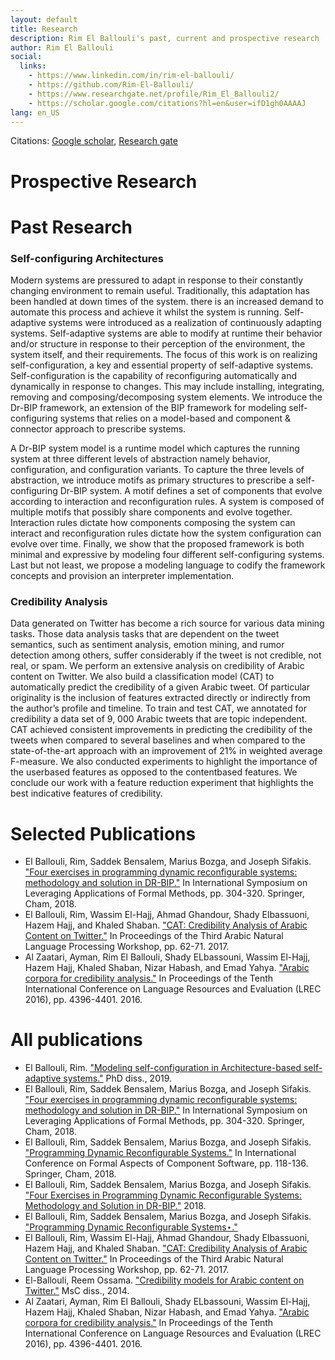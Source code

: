 ```yaml
---
layout: default
title: Research
description: Rim El Ballouli's past, current and prospective research
author: Rim El Ballouli
social:
  links:
    - https://www.linkedin.com/in/rim-el-ballouli/
    - https://github.com/Rim-El-Ballouli/
    - https://www.researchgate.net/profile/Rim_El_Ballouli2/
    - https://scholar.google.com/citations?hl=en&user=ifD1gh0AAAAJ
lang: en_US
---
```


Citations: <a href="https://scholar.google.com/citations?hl=en&user=ifD1gh0AAAAJ">Google scholar</a>,
 <a href="https://www.researchgate.net/profile/Rim_El_Ballouli2">Research gate</a>
<h1>Prospective Research</h1>

<h1>Past Research </h1>

<h3>Self-configuring Architectures</h3>
Modern systems are pressured to adapt in response to their constantly changing
environment to remain useful. Traditionally, this adaptation has been handled at
down times of the system. there is an increased demand to automate this process
and achieve it whilst the system is running. Self-adaptive systems were introduced
as a realization of continuously adapting systems. Self-adaptive systems
are able to modify at runtime their behavior and/or structure in response to their
perception of the environment, the system itself, and their requirements. The focus
of this work is on realizing self-configuration, a key and essential property of
self-adaptive systems. Self-configuration is the capability of reconfiguring automatically
and dynamically in response to changes. This may include installing,
integrating, removing and composing/decomposing system elements.
We  introduce the Dr-BIP framework, an extension of the BIP framework
for modeling self-configuring systems that relies on a model-based and component
& connector approach to prescribe systems. 


A Dr-BIP system model is a runtime model which captures the running system
at three different levels of abstraction namely behavior, configuration, and
configuration variants. To capture the three levels of abstraction, we introduce motifs as primary
structures to prescribe a self-configuring Dr-BIP system. A motif defines a set
of components that evolve according to interaction and reconfiguration rules. A
system is composed of multiple motifs that possibly share components and evolve
together. Interaction rules dictate how components composing the system can
interact and reconfiguration rules dictate how the system configuration can evolve
over time. Finally, we show that the proposed framework is both minimal and
expressive by modeling four different self-configuring systems. Last but not least,
we propose a modeling language to codify the framework concepts and provision
an interpreter implementation.

<h3>Credibility Analysis</h3>
Data generated on Twitter has become a rich source for various data mining tasks.
Those data analysis tasks that are dependent on the tweet semantics, such as sentiment 
analysis, emotion mining, and rumor detection among others, suffer considerably if the tweet is not credible, not
real, or spam. We perform an extensive analysis on credibility of Arabic content on Twitter. We
also build a classification model (CAT) to
automatically predict the credibility of a
given Arabic tweet. Of particular originality is the inclusion of features extracted 
directly or indirectly from the author’s profile and timeline. To train and
test CAT, we annotated for credibility a
data set of 9, 000 Arabic tweets that are
topic independent. CAT achieved consistent improvements in predicting the credibility of the tweets when compared to
several baselines and when compared to
the state-of-the-art approach with an improvement of 21% in weighted average F-measure. We also conducted experiments
to highlight the importance of the userbased features as opposed to the contentbased features. We conclude our work
with a feature reduction experiment that
highlights the best indicative features of
credibility.

<h1>Selected Publications </h1>
<ul>
<li>El Ballouli, Rim, Saddek Bensalem, Marius Bozga, and Joseph Sifakis. <a href="https://www.researchgate.net/publication/328624887_Four_Exercises_in_Programming_Dynamic_Reconfigurable_Systems_Methodology_and_Solution_in_DR-BIP_8th_International_Symposium_ISoLA_2018_Limassol_Cyprus_November_5-9_2018_Proceedings_Part_III?_sg=09pW78lWa25-Veyvs-RmvMqmMyVRW5Gs0fn9jXZ0f0Gu6OPNgL1oQZ_IMpSdzOXwGS1nN56j2RAwXsgg-0COEuYHkPkmXZh_dIeWg63s.O5hlWfZxDdwQDnZWt3jLOmo7mj1qg75xAdRKmsHPmdVaeGZeLmZt5wTjBpXzNTKPKKEirloTQuhst2wnqDf87g">
		"Four exercises in programming dynamic reconfigurable systems: methodology and solution in DR-BIP."</a> In International Symposium on Leveraging Applications of Formal Methods, pp. 304-320. Springer, Cham, 2018.</li>
<li>El Ballouli, Rim, Wassim El-Hajj, Ahmad Ghandour, Shady Elbassuoni, Hazem Hajj, and Khaled Shaban. <a href="https://www.researchgate.net/publication/318741719_CAT_Credibility_Analysis_of_Arabic_Content_on_Twitter">
		"CAT: Credibility Analysis of Arabic Content on Twitter."</a> In Proceedings of the Third Arabic Natural Language Processing Workshop, pp. 62-71. 2017.</li>
<li>Al Zaatari, Ayman, Rim El Ballouli, Shady ELbassouni, Wassim El-Hajj, Hazem Hajj, Khaled Shaban, Nizar Habash, and Emad Yahya. <a href="https://www.researchgate.net/publication/334277635_Arabic_Corpora_for_Credibility_Analysis?_sg=8u5nTQnnqZ10-k0CLcNSI6_E2Y037AVjTRQjEp2464bX0sU41a-umFzgl6M9JThdvANTSovGFqrBAci65AQTO0AXDcPSRMo83vhE-xuZ.N72NcilInAis9YxY6ux90jQWSgkIprO2xBcCDbSY935v1HnjYSezE23zGpF5oybwZXs3R9fLFyV6BNK-LkvYUw">
		"Arabic corpora for credibility analysis."</a> In Proceedings of the Tenth International Conference on Language Resources and Evaluation (LREC 2016), pp. 4396-4401. 2016.</li>
</ul>
<h1>All publications </h1>
<ul>
	<li>El Ballouli, Rim. <a href="https://www.researchgate.net/publication/334274538_Modeling_Self-configuration_in_Architecture-based_Self-adaptive_Systems?_sg=SWufZ_SztSmBkbnrK5mgYZ13EIoEK-pgyWDpaUuIzyXLSURIfm6cZ0cGnY7jPhbPiz4zJoPAKyvl7McDkcX7Ak_OhtUAnkt_TVAzzzcftV0.axeh3b0ullPlXofFqxGJIsggMgyXq1lawJwtXY27tM6eeWfoPxu7ymaN4sPKq3EzNAb79YQ5vJkYuXta57ZDJg">
		"Modeling self-configuration in Architecture-based self-adaptive systems."</a> PhD diss., 2019.</li>
	<li>El Ballouli, Rim, Saddek Bensalem, Marius Bozga, and Joseph Sifakis. <a href="https://www.researchgate.net/publication/328624887_Four_Exercises_in_Programming_Dynamic_Reconfigurable_Systems_Methodology_and_Solution_in_DR-BIP_8th_International_Symposium_ISoLA_2018_Limassol_Cyprus_November_5-9_2018_Proceedings_Part_III?_sg=09pW78lWa25-Veyvs-RmvMqmMyVRW5Gs0fn9jXZ0f0Gu6OPNgL1oQZ_IMpSdzOXwGS1nN56j2RAwXsgg-0COEuYHkPkmXZh_dIeWg63s.O5hlWfZxDdwQDnZWt3jLOmo7mj1qg75xAdRKmsHPmdVaeGZeLmZt5wTjBpXzNTKPKKEirloTQuhst2wnqDf87g">
		"Four exercises in programming dynamic reconfigurable systems: methodology and solution in DR-BIP."</a> In International Symposium on Leveraging Applications of Formal Methods, pp. 304-320. Springer, Cham, 2018.</li>
	<li>El Ballouli, Rim, Saddek Bensalem, Marius Bozga, and Joseph Sifakis. <a href="https://www.researchgate.net/publication/328123340_Programming_Dynamic_Reconfigurable_Systems_15th_International_Conference_FACS_2018_Pohang_South_Korea_October_10-12_2018_Proceedings">
		"Programming Dynamic Reconfigurable Systems."</a> In International Conference on Formal Aspects of Component Software, pp. 118-136. Springer, Cham, 2018.</li>
	<li>El Ballouli, Rim, Saddek Bensalem, Marius Bozga, and Joseph Sifakis. <a href="https://www.researchgate.net/publication/334274630_Four_Exercises_in_Programming_Dynamic_Reconfigurable_Systems_Methodology_and_Solution_in_DR-BIP">
		"Four Exercises in Programming Dynamic Reconfigurable Systems: Methodology and Solution in DR-BIP."</a> 2018.</li>
	<li>El Ballouli, Rim, Saddek Bensalem, Marius Bozga, and Joseph Sifakis. <a href="https://www.researchgate.net/publication/334274530_DR-BIP_-Programming_Dynamic_Reconfigurable_Systems?_sg=o3q7Xa2yqb933hv1QjTgrir3R5fjq5XycByWo2SJdTnZAnkK4okQ5t0wtLyMX-CNrYwpUp1dLn2o3H5MHCc6xw14NVjI7u3lsNoFNTCs.EcYvbZT1Qu9M6gcTlXoqS1LAMJ39C9HhIFt9TCro7f26zc91OF3vOC8GLORXFKMrIUztjv9xjdWWz2YX_BW0sw">
		"Programming Dynamic Reconfigurable Systems⋆."</a></li>
	<li>El Ballouli, Rim, Wassim El-Hajj, Ahmad Ghandour, Shady Elbassuoni, Hazem Hajj, and Khaled Shaban. <a href="https://www.researchgate.net/publication/318741719_CAT_Credibility_Analysis_of_Arabic_Content_on_Twitter">
		"CAT: Credibility Analysis of Arabic Content on Twitter."</a> In Proceedings of the Third Arabic Natural Language Processing Workshop, pp. 62-71. 2017.</li>
	<li>El-Ballouli, Reem Ossama. <a href="https://www.researchgate.net/publication/334277627_Credibility_Models_for_Arabic_Content_on_Twitter?_sg=ycIZ5QwclN7I4Py2yQTCd9I9qb8bCc0l0is-MrKTzs92RZB_0Apq1UV4XlBJ54oC8iXxo0lJNUbAPGxcYN1q6sMvT97E2Z2r8wvKrod2.Fbzwpb62In0rW6mZqMBcu2BtBrqwvTlyJ6e_Csc7coazAQfvODB0yHumjD3Y3rfdPNcbjuxoVw-TeBFgVIs0Xw">
		"Credibility models for Arabic content on Twitter."</a> MsC diss., 2014.</li>
	<li>Al Zaatari, Ayman, Rim El Ballouli, Shady ELbassouni, Wassim El-Hajj, Hazem Hajj, Khaled Shaban, Nizar Habash, and Emad Yahya. <a href="https://www.researchgate.net/publication/334277635_Arabic_Corpora_for_Credibility_Analysis?_sg=8u5nTQnnqZ10-k0CLcNSI6_E2Y037AVjTRQjEp2464bX0sU41a-umFzgl6M9JThdvANTSovGFqrBAci65AQTO0AXDcPSRMo83vhE-xuZ.N72NcilInAis9YxY6ux90jQWSgkIprO2xBcCDbSY935v1HnjYSezE23zGpF5oybwZXs3R9fLFyV6BNK-LkvYUw">
		"Arabic corpora for credibility analysis."</a> In Proceedings of the Tenth International Conference on Language Resources and Evaluation (LREC 2016), pp. 4396-4401. 2016.</li>
</ul>